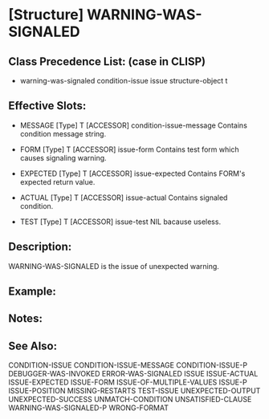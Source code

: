 # [Structure] WARNING-WAS-SIGNALED

## Class Precedence List: (case in CLISP)

* warning-was-signaled condition-issue issue structure-object t

## Effective Slots:

* MESSAGE [Type] T
[ACCESSOR] condition-issue-message
Contains condition message string.

* FORM [Type] T
[ACCESSOR] issue-form
Contains test form which causes signaling warning.

* EXPECTED [Type] T
[ACCESSOR] issue-expected
Contains FORM's expected return value.

* ACTUAL [Type] T
[ACCESSOR] issue-actual
Contains signaled condition.

* TEST [Type] T
[ACCESSOR] issue-test
NIL bacause useless.

## Description:
WARNING-WAS-SIGNALED is the issue of unexpected warning.

## Example:

## Notes:

## See Also:

CONDITION-ISSUE
CONDITION-ISSUE-MESSAGE
CONDITION-ISSUE-P
DEBUGGER-WAS-INVOKED
ERROR-WAS-SIGNALED
ISSUE
ISSUE-ACTUAL
ISSUE-EXPECTED
ISSUE-FORM
ISSUE-OF-MULTIPLE-VALUES
ISSUE-P
ISSUE-POSITION
MISSING-RESTARTS
TEST-ISSUE
UNEXPECTED-OUTPUT
UNEXPECTED-SUCCESS
UNMATCH-CONDITION
UNSATISFIED-CLAUSE
WARNING-WAS-SIGNALED-P
WRONG-FORMAT
